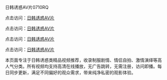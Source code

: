 日韩诱惑AV片0710RQ

点击访问：<a href="https://heiliaoxqkkct.pages.dev">日韩诱惑AV片</a> 

点击访问：<a href="https://heiliaoxqkkct.pages.dev">日韩诱惑AV片</a> 

点击访问：<a href="https://heiliaoxqkkct.pages.dev">日韩诱惑AV片</a> 

点击访问：<a href="https://heiliaoxqkkct.pages.dev">日韩诱惑AV片</a>

本页面专注于日韩诱惑类精品视频推荐，收录制服剧情、情侣自拍、激情演绎等高人气分类。所有视频均支持高清在线播放，无广告跳转，无需注册，访问即播。每日同步更新，满足不同偏好的观众需求，带来纯净私密的观影体验。

<span style="display:none;">[Canonical link](https://github.com/Y20250710U/So1)</span>
